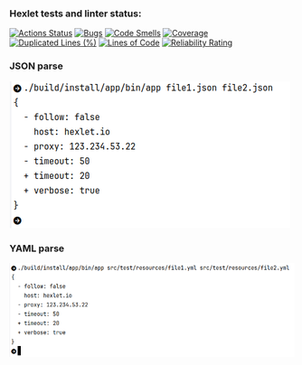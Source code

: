 ### Hexlet tests and linter status:
[![Actions Status](https://github.com/proskdim/java-project-71/actions/workflows/hexlet-check.yml/badge.svg)](https://github.com/proskdim/java-project-71/actions)
[![Bugs](https://sonarcloud.io/api/project_badges/measure?project=proskdim_java-project-71&metric=bugs)](https://sonarcloud.io/summary/new_code?id=proskdim_java-project-71)
[![Code Smells](https://sonarcloud.io/api/project_badges/measure?project=proskdim_java-project-71&metric=code_smells)](https://sonarcloud.io/summary/new_code?id=proskdim_java-project-71)
[![Coverage](https://sonarcloud.io/api/project_badges/measure?project=proskdim_java-project-71&metric=coverage)](https://sonarcloud.io/summary/new_code?id=proskdim_java-project-71)
[![Duplicated Lines (%)](https://sonarcloud.io/api/project_badges/measure?project=proskdim_java-project-71&metric=duplicated_lines_density)](https://sonarcloud.io/summary/new_code?id=proskdim_java-project-71)
[![Lines of Code](https://sonarcloud.io/api/project_badges/measure?project=proskdim_java-project-71&metric=ncloc)](https://sonarcloud.io/summary/new_code?id=proskdim_java-project-71)
[![Reliability Rating](https://sonarcloud.io/api/project_badges/measure?project=proskdim_java-project-71&metric=reliability_rating)](https://sonarcloud.io/summary/new_code?id=proskdim_java-project-71)
### JSON parse
[![6_step](app/docs/images/6_step.png)](app/docs/images/6_step.png)

### YAML parse
[![8_step](app/docs/images/8_step.png)](app/docs/images/8_step.png)
